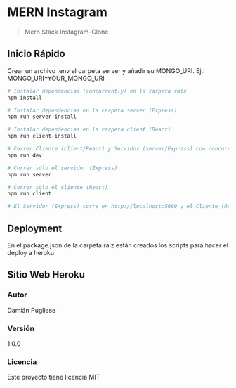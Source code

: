 # MERN Instagram

> Mern Stack Instagram-Clone

## Inicio Rápido

Crear un archivo .env el carpeta server y añadir su MONGO_URI. Ej.: MONGO_URI=YOUR_MONGO_URI

``` bash
# Instalar dependencias (concurrently) en la carpeta raíz
npm install

# Instalar dependencias en la carpeta server (Express)
npm run server-install

# Instalar dependencias en la carpeta client (React)
npm run client-install

# Correr Cliente (client/React) y Servidor (server/Express) con concurrently simultáneamente
npm run dev

# Correr sólo el servidor (Express) 
npm run server

# Correr sólo el cliente (React) 
npm run client

# El Servidor (Express) corre en http://localhost:5000 y el Cliente (React) en http://localhost:3000
```

## Deployment

En el package.json de la carpeta raíz están creados los scripts para hacer el deploy a heroku

## Sitio Web Heroku

<!-- https://merntodolist.herokuapp.com/ -->

### Autor

Damián Pugliese

### Versión

1.0.0

### Licencia

Este proyecto tiene licencia MIT

